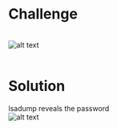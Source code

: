 # Challenge #
<br>![alt text](https://github.com/bzyo/CTFs/blob/master/2018/otter_ctf/memory_forensics/imgs/mem_forensics001-1.png)
<br><br>
# Solution #
lsadump reveals the password
<br>![alt text](https://github.com/bzyo/CTFs/blob/master/2018/otter_ctf/memory_forensics/imgs/mem_forensics001-2.png)
